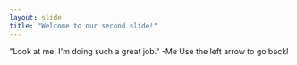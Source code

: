 ```yaml
---
layout: slide
title: "Welcome to our second slide!"
---
```

"Look at me, I'm doing such a great job." -Me
Use the left arrow to go back!